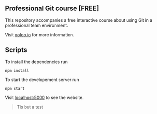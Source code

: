 ## Professional Git course [FREE]

This repository accompanies a free interactive course about using Git in a professional team environment.

Visit [ooloo.io](https://ooloo.io/project/github-flow) for more information.

## Scripts

To install the dependencies run

```
npm install
```

To start the developement server run

```
npm start
```

Visit [localhost:5000](http://localhost:5000) to see the website.

> Tis but a test
